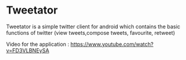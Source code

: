 # Tweetator
Tweetator is a simple twitter client for android  which contains the basic functions of twitter (view tweets,compose tweets, favourite, retweet)

Video for the application : https://www.youtube.com/watch?v=FD3VLBNEySA
